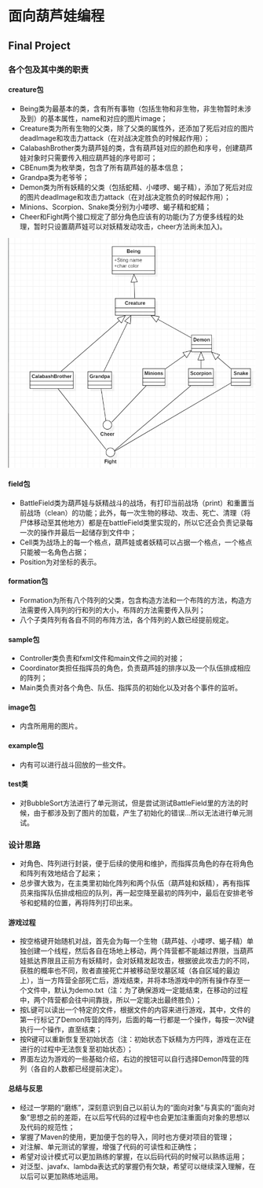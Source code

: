 # 面向葫芦娃编程
## Final Project
### 各个包及其中类的职责
#### creature包
- Being类为最基本的类，含有所有事物（包括生物和非生物，非生物暂时未涉及到）的基本属性，name和对应的图片image；
- Creature类为所有生物的父类，除了父类的属性外，还添加了死后对应的图片deadImage和攻击力attack（在对战决定胜负的时候起作用）；
- CalabashBrother类为葫芦娃的类，含有葫芦娃对应的颜色和序号，创建葫芦娃对象时只需要传入相应葫芦娃的序号即可；
- CBEnum类为枚举类，包含了所有葫芦娃的基本信息；
- Grandpa类为老爷爷；
- Demon类为所有妖精的父类（包括蛇精、小喽啰、蝎子精），添加了死后对应的图片deadImage和攻击力attack（在对战决定胜负的时候起作用）；
- Minions、Scorpion、Snake类分别为小喽啰、蝎子精和蛇精；
- Cheer和Fight两个接口规定了部分角色应该有的功能(为了方便多线程的处理，暂时只设置葫芦娃可以对妖精发动攻击，cheer方法尚未加入)。

![](Role.png)


#### field包
- BattleField类为葫芦娃与妖精战斗的战场，有打印当前战场（print）和重置当前战场（clean）的功能；此外，每一次生物的移动、攻击、死亡、清理（将尸体移动至其他地方）都是在battleField类里实现的，所以它还会负责记录每一次的操作并最后一起储存到文件中；
- Cell类为战场上的每一个格点，葫芦娃或者妖精可以占据一个格点，一个格点只能被一名角色占据；
- Position为对坐标的表示。


#### formation包
- Formation为所有八个阵列的父类，包含构造方法和一个布阵的方法，构造方法需要传入阵列的行和列的大小，布阵的方法需要传入队列；
- 八个子类阵列有各自不同的布阵方法，各个阵列的人数已经提前规定。



#### sample包
- Controller类负责和fxml文件和main文件之间的对接；
- Coordinator类担任指挥员的角色，负责葫芦娃的排序以及一个队伍排成相应的阵列；
- Main类负责对各个角色、队伍、指挥员的初始化以及对各个事件的监听。


#### image包
- 内含所用用的图片。


#### example包
- 内有可以进行战斗回放的一些文件。

#### test类
- 对BubbleSort方法进行了单元测试，但是尝试测试BattleField里的方法的时候，由于都涉及到了图片的加载，产生了初始化的错误...所以无法进行单元测试。


### 设计思路
- 对角色、阵列进行封装，便于后续的使用和维护，而指挥员角色的存在将角色和阵列有效地结合了起来；
- 总步骤大致为，在主类里初始化阵列和两个队伍（葫芦娃和妖精），再有指挥员来指挥队伍排成相应的队列，再一起空降至最初的阵列中，最后在安排老爷爷和蛇精的位置，再将阵列打印出来。


#### 游戏过程
- 按空格键开始随机对战，首先会为每一个生物（葫芦娃、小喽啰、蝎子精）单独创建一个线程，然后各自在场地上移动，两个阵营都不能越过界限，当葫芦娃抵达界限且正前方有妖精时，会对妖精发起攻击，根据彼此攻击力的不同，获胜的概率也不同，败者直接死亡并被移动至坟墓区域（各自区域的最边上），当一方阵营全部死亡后，游戏结束，并将本场游戏中的所有操作存至一个文件中，默认为demo.txt（注：为了确保游戏一定能结束，在移动的过程中，两个阵营都会往中间靠拢，所以一定能决出最终胜负）；
- 按L键可以读出一个特定的文件，根据文件的内容来进行游戏，其中，文件的第一行标记了Demon阵营的阵列，后面的每一行都是一个操作，每按一次N键执行一个操作，直至结束；
- 按R键可以重新恢复至初始状态（注：初始状态下妖精为方円阵，游戏在正在进行的过程中无法恢复至初始状态）；
- 界面左边为游戏的一些基础介绍，右边的按钮可以自行选择Demon阵营的阵列（各自的人数都已经提前决定）。


#### 总结与反思
- 经过一学期的“磨练”，深刻意识到自己以前认为的“面向对象”与真实的“面向对象”思想之前的差距，在以后写代码的过程中也会更加注重面向对象的思想以及代码的规范性；
- 掌握了Maven的使用，更加便于包的导入，同时也方便对项目的管理；
- 对注解、单元测试的掌握，增强了代码的可读性和正确性；
- 希望对设计模式可以更加熟练的掌握，在以后码代码的时候可以熟练运用；
- 对泛型、javafx、lambda表达式的掌握仍有欠缺，希望可以继续深入理解，在以后可以更加熟练地运用。